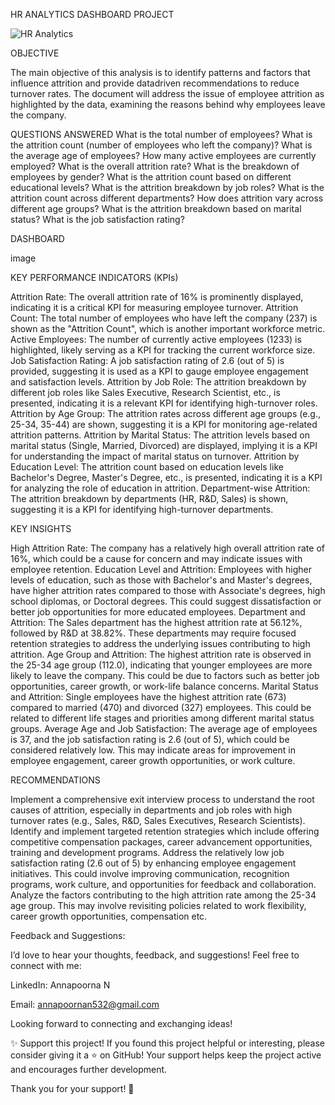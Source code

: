 HR ANALYTICS DASHBOARD PROJECT


![HR  Analytics](https://github.com/user-attachments/assets/73ef665d-f641-48a7-892e-0e6ef9ef463b)

OBJECTIVE

The main objective of this analysis is to identify patterns and factors that influence attrition and provide datadriven recommendations to reduce turnover rates. The document will address the issue of employee attrition as highlighted by the data, examining the reasons behind why employees leave the company.

QUESTIONS ANSWERED
What is the total number of employees?
What is the attrition count (number of employees who left the company)?
What is the average age of employees?
How many active employees are currently employed?
What is the overall attrition rate?
What is the breakdown of employees by gender?
What is the attrition count based on different educational levels?
What is the attrition breakdown by job roles?
What is the attrition count across different departments?
How does attrition vary across different age groups?
What is the attrition breakdown based on marital status?
What is the job satisfaction rating?

DASHBOARD

image

KEY PERFORMANCE INDICATORS (KPIs)

Attrition Rate: The overall attrition rate of 16% is prominently displayed, indicating it is a critical KPI for measuring employee turnover.
Attrition Count: The total number of employees who have left the company (237) is shown as the "Attrition Count", which is another important workforce metric.
Active Employees: The number of currently active employees (1233) is highlighted, likely serving as a KPI for tracking the current workforce size.
Job Satisfaction Rating: A job satisfaction rating of 2.6 (out of 5) is provided, suggesting it is used as a KPI to gauge employee engagement and satisfaction levels.
Attrition by Job Role: The attrition breakdown by different job roles like Sales Executive, Research Scientist, etc., is presented, indicating it is a relevant KPI for identifying high-turnover roles.
Attrition by Age Group: The attrition rates across different age groups (e.g., 25-34, 35-44) are shown, suggesting it is a KPI for monitoring age-related attrition patterns.
Attrition by Marital Status: The attrition levels based on marital status (Single, Married, Divorced) are displayed, implying it is a KPI for understanding the impact of marital status on turnover.
Attrition by Education Level: The attrition count based on education levels like Bachelor's Degree, Master's Degree, etc., is presented, indicating it is a KPI for analyzing the role of education in attrition.
Department-wise Attrition: The attrition breakdown by departments (HR, R&D, Sales) is shown, suggesting it is a KPI for identifying high-turnover departments.

KEY INSIGHTS

High Attrition Rate: The company has a relatively high overall attrition rate of 16%, which could be a cause for concern and may indicate issues with employee retention.
Education Level and Attrition: Employees with higher levels of education, such as those with Bachelor's and Master's degrees, have higher attrition rates compared to those with Associate's degrees, high school diplomas, or Doctoral degrees. This could suggest dissatisfaction or better job opportunities for more educated employees.
Department and Attrition: The Sales department has the highest attrition rate at 56.12%, followed by R&D at 38.82%. These departments may require focused retention strategies to address the underlying issues contributing to high attrition.
Age Group and Attrition: The highest attrition rate is observed in the 25-34 age group (112.0), indicating that younger employees are more likely to leave the company. This could be due to factors such as better job opportunities, career growth, or work-life balance concerns.
Marital Status and Attrition: Single employees have the highest attrition rate (673) compared to married (470) and divorced (327) employees. This could be related to different life stages and priorities among different marital status groups.
Average Age and Job Satisfaction: The average age of employees is 37, and the job satisfaction rating is 2.6 (out of 5), which could be considered relatively low. This may indicate areas for improvement in employee engagement, career growth opportunities, or work culture.

RECOMMENDATIONS

Implement a comprehensive exit interview process to understand the root causes of attrition, especially in departments and job roles with high turnover rates (e.g., Sales, R&D, Sales Executives, Research Scientists).
Identify and implement targeted retention strategies which include offering competitive compensation packages, career advancement opportunities, training and development programs.
Address the relatively low job satisfaction rating (2.6 out of 5) by enhancing employee engagement initiatives. This could involve improving communication, recognition programs, work culture, and opportunities for feedback and collaboration.
Analyze the factors contributing to the high attrition rate among the 25-34 age group. This may involve revisiting policies related to work flexibility, career growth opportunities, compensation etc.

Feedback and Suggestions:

I’d love to hear your thoughts, feedback, and suggestions! Feel free to connect with me:

LinkedIn: Annapoorna N

Email: annapoornan532@gmail.com

Looking forward to connecting and exchanging ideas!

✨ Support this project!
If you found this project helpful or interesting, please consider giving it a ⭐ on GitHub! Your support helps keep the project active and encourages further development.

Thank you for your support! 💖


